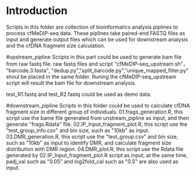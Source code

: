 # Introduction
Scripts in this folder are collection of bioinformatics analysis piplines to process cfMeDIP-seq data. These piplines take paired-end FASTQ files as input and generate output files which can be used for downstream analysis and the cfDNA fragment size calculation. 

#upstream_pipline
Scripts in this part could be used to generate bam file from raw fastq file.
raw fastq files and script "cfMeDIP-seq_upstream.sh"， "barcode.3.fasta", "dedup.py","split_barcode.py","unique_mapped_filter.py" shoul be placed in the same folder. Runing the cfMeDIP-seq_upstream script will result the bam file for downstream analysis.

test_R1.fastq and test_R2.fastq could be used as demo data. 

#downstream_pipline
Scripts in this folder could be used to calculate cfDNA fragment size in different group of individuals.
01.frags_generation.R, this script use the bame file generated from unstream_pipline as input, and then generate "frags.Rdata" file.
02.IP_Input_fragment_plot.R, this script use the "test_group_info.csv" and bin size, such as "10kb" as input.
03.DMR_generation.R, this script use the "test_group.csv" and bin size, such as "10kb" as input to identify DMR, and calculate fragment size distribution with DMR region.
04.DMR_plot.R, this script use the Rdata file generated by 02.IP_Input_fragment_plot.R script as input, at the same time, padj_val such as "0.05" and log2fold_cal such as "0.5" are also used as input.  